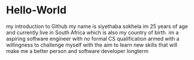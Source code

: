 # Hello-World
my introduction to Github
my name is siyethaba sokhela im 25 years of age and currently live in South Africa which is also my country of birth. im a aspiring software engineer with no formal CS qualification armed with a willingness to challenge myself with the aim to learn new skills that will make me a better person and software developer longterm  
